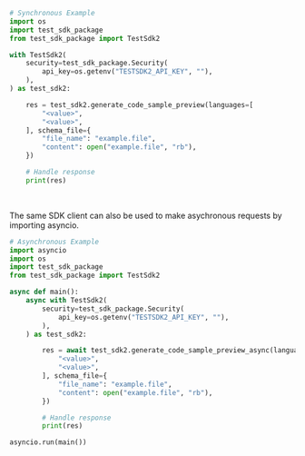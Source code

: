 <!-- Start SDK Example Usage [usage] -->
```python
# Synchronous Example
import os
import test_sdk_package
from test_sdk_package import TestSdk2

with TestSdk2(
    security=test_sdk_package.Security(
        api_key=os.getenv("TESTSDK2_API_KEY", ""),
    ),
) as test_sdk2:

    res = test_sdk2.generate_code_sample_preview(languages=[
        "<value>",
        "<value>",
    ], schema_file={
        "file_name": "example.file",
        "content": open("example.file", "rb"),
    })

    # Handle response
    print(res)
```

</br>

The same SDK client can also be used to make asychronous requests by importing asyncio.
```python
# Asynchronous Example
import asyncio
import os
import test_sdk_package
from test_sdk_package import TestSdk2

async def main():
    async with TestSdk2(
        security=test_sdk_package.Security(
            api_key=os.getenv("TESTSDK2_API_KEY", ""),
        ),
    ) as test_sdk2:

        res = await test_sdk2.generate_code_sample_preview_async(languages=[
            "<value>",
            "<value>",
        ], schema_file={
            "file_name": "example.file",
            "content": open("example.file", "rb"),
        })

        # Handle response
        print(res)

asyncio.run(main())
```
<!-- End SDK Example Usage [usage] -->